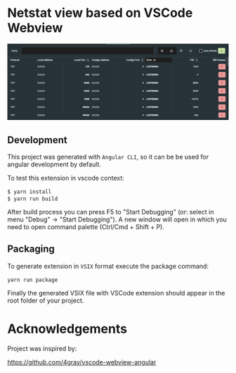 # Netstat view based on VSCode Webview

![Netstat view ](images/netstat-view.png)

## Development

This project was generated with `Angular CLI`, so it can be be used for angular development by default.

To test this extension in vscode context:
```
$ yarn install
$ yarn run build
```

After build process you can press F5 to "Start Debugging" (or: select in menu "Debug" -> "Start Debugging"). A new window will open in which you need to open command palette (Ctrl/Cmd + Shift + P).

## Packaging

To generate extension in `VSIX` format execute the package command:

```
yarn run package
```

Finally the generated VSIX file with VSCode extension should appear in the root folder of your project.

# Acknowledgements

Project was inspired by:

https://github.com/4gray/vscode-webview-angular
